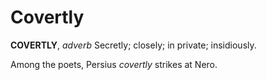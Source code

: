 # Covertly

**COVERTLY**, _adverb_ Secretly; closely; in private; insidiously.

Among the poets, Persius _covertly_ strikes at Nero.